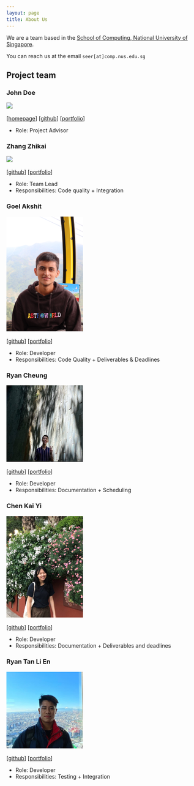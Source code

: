 ```yaml
---
layout: page
title: About Us
---
```


We are a team based in the [School of Computing, National University of Singapore](http://www.comp.nus.edu.sg).

You can reach us at the email `seer[at]comp.nus.edu.sg`

## Project team

### John Doe

<img src="images/johndoe.png" width="200px">

[[homepage](http://www.comp.nus.edu.sg/~damithch)]
[[github](https://github.com/johndoe)]
[[portfolio](team/johndoe.md)]

* Role: Project Advisor

### Zhang Zhikai

<img src="images/zzhikai.png" width="200px">

[[github](http://github.com/zzhikai)]
[[portfolio](team/zzhikai.md)]

* Role: Team Lead
* Responsibilities: Code quality + Integration

### Goel Akshit

<img src="images/goel-a.png" width="200px">

[[github](https://github.com/goel-a)]
[[portfolio](team/goel-a.md)]

* Role: Developer
* Responsibilities: Code Quality + Deliverables & Deadlines

### Ryan Cheung

<img src="images/ryancheungjf.png" width="200px">

[[github](http://github.com/RyanCheungJF)] [[portfolio](team/ryancheungjf.md)]

* Role: Developer
* Responsibilities: Documentation + Scheduling

### Chen Kai Yi

<img src="images/kaiyichen.png" width="200px">

[[github](https://github.com/kaiyichen)]
[[portfolio](team/kaiyichen.md)]

* Role: Developer
* Responsibilities: Documentation + Deliverables and deadlines

### Ryan Tan Li En

<img src="images/ryantanlien.png" width="200px">

[[github](http://github.com/ryantanlien)] [[portfolio](team/ryantanlien.md)]

* Role: Developer
* Responsibilities: Testing + Integration


